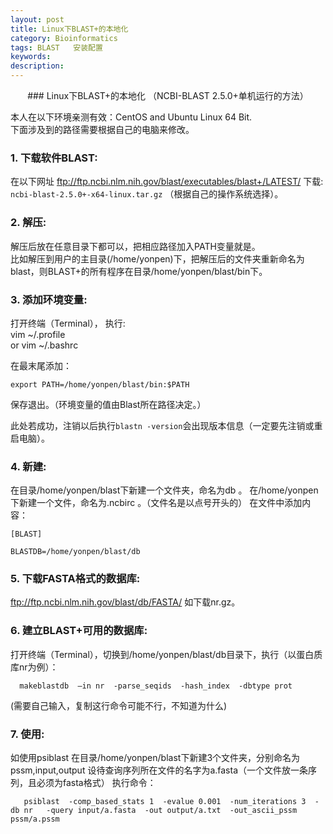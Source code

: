 ```yaml
---
layout: post
title: Linux下BLAST+的本地化
category: Bioinformatics
tags: BLAST   安装配置   
keywords: 
description: 
---
```

 
<center> 
### Linux下BLAST+的本地化 （NCBI-BLAST 2.5.0+单机运行的方法）
</center> 


本人在以下环境亲测有效：CentOS and Ubuntu Linux 64 Bit.                       
下面涉及到的路径需要根据自己的电脑来修改。


### 1.  下载软件BLAST:
在以下网址  ftp://ftp.ncbi.nlm.nih.gov/blast/executables/blast+/LATEST/    下载:                           
`ncbi-blast-2.5.0+-x64-linux.tar.gz` （根据自己的操作系统选择）。


### 2.  解压:
解压后放在任意目录下都可以，把相应路径加入PATH变量就是。                                          
比如解压到用户的主目录(/home/yonpen)下，把解压后的文件夹重新命名为blast，则BLAST+的所有程序在目录/home/yonpen/blast/bin下。


###  3.  添加环境变量:
打开终端（Terminal）， 执行:                                        
      vim  ~/.profile                        
      or vim  ~/.bashrc                  

在最末尾添加：             

    export PATH=/home/yonpen/blast/bin:$PATH                           

保存退出。（环境变量的值由Blast所在路径决定。）                      

此处若成功，注销以后执行`blastn -version`会出现版本信息（一定要先注销或重启电脑）。


###  4.  新建:
在目录/home/yonpen/blast下新建一个文件夹，命名为db 。
在/home/yonpen下新建一个文件，命名为.ncbirc 。（文件名是以点号开头的）
在文件中添加内容：

    [BLAST]

    BLASTDB=/home/yonpen/blast/db


###  5. 下载FASTA格式的数据库:
 ftp://ftp.ncbi.nlm.nih.gov/blast/db/FASTA/
如下载nr.gz。


###  6. 建立BLAST+可用的数据库:
打开终端（Terminal），切换到/home/yonpen/blast/db目录下，执行（以蛋白质库nr为例）：                        

      makeblastdb  –in nr  -parse_seqids  -hash_index  -dbtype prot  

(需要自己输入，复制这行命令可能不行，不知道为什么)



###  7.  使用:
如使用psiblast
在目录/home/yonpen/blast下新建3个文件夹，分别命名为pssm,input,output
设待查询序列所在文件的名字为a.fasta（一个文件放一条序列，且必须为fasta格式）
执行命令：
                             
       psiblast  -comp_based_stats 1  -evalue 0.001  -num_iterations 3  -db nr   -query input/a.fasta  -out output/a.txt  -out_ascii_pssm pssm/a.pssm      
                



